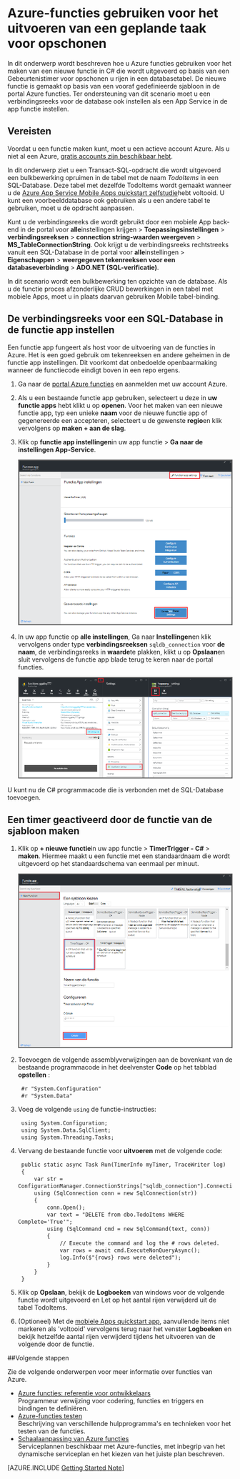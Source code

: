 <properties
   pageTitle="Azure-functies gebruiken voor het uitvoeren van een geplande taak voor opschonen | Microsoft Azure"
   description="Azure functies maken een C#-functie die wordt uitgevoerd op basis van een Gebeurtenistimer."
   services="functions"
   documentationCenter="na"
   authors="ggailey777"
   manager="erikre"
   editor=""
   tags=""
   />

<tags
   ms.service="functions"
   ms.devlang="multiple"
   ms.topic="article"
   ms.tgt_pltfrm="multiple"
   ms.workload="na"
   ms.date="09/26/2016"
   ms.author="glenga"/>
   
# <a name="use-azure-functions-to-perform-a-scheduled-clean-up-task"></a>Azure-functies gebruiken voor het uitvoeren van een geplande taak voor opschonen

In dit onderwerp wordt beschreven hoe u Azure functies gebruiken voor het maken van een nieuwe functie in C# die wordt uitgevoerd op basis van een Gebeurtenistimer voor opschonen u rijen in een databasetabel. De nieuwe functie is gemaakt op basis van een vooraf gedefinieerde sjabloon in de portal Azure functies. Ter ondersteuning van dit scenario moet u een verbindingsreeks voor de database ook instellen als een App Service in de app functie instellen. 

## <a name="prerequisites"></a>Vereisten 

Voordat u een functie maken kunt, moet u een actieve account Azure. Als u niet al een Azure, [gratis accounts zijn beschikbaar hebt](https://azure.microsoft.com/free/).

In dit onderwerp ziet u een Transact-SQL-opdracht die wordt uitgevoerd een bulkbewerking opruimen in de tabel met de naam *TodoItems* in een SQL-Database. Deze tabel met dezelfde TodoItems wordt gemaakt wanneer u de [Azure App Service Mobile Apps quickstart zelfstudie](../app-service-mobile/app-service-mobile-ios-get-started.md)hebt voltooid. U kunt een voorbeelddatabase ook gebruiken als u een andere tabel te gebruiken, moet u de opdracht aanpassen.

Kunt u de verbindingsreeks die wordt gebruikt door een mobiele App back-end in de portal voor **alle**instellingen krijgen > **Toepassingsinstellingen** > **verbindingsreeksen** > **connection string-waarden weergeven** > **MS_TableConnectionString**. Ook krijgt u de verbindingsreeks rechtstreeks vanuit een SQL-Database in de portal voor **alle**instellingen > **Eigenschappen** > **weergegeven tekenreeksen voor een databaseverbinding** > **ADO.NET (SQL-verificatie)**.

In dit scenario wordt een bulkbewerking ten opzichte van de database. Als u de functie proces afzonderlijke CRUD bewerkingen in een tabel met mobiele Apps, moet u in plaats daarvan gebruiken Mobile tabel-binding.

## <a name="set-a-sql-database-connection-string-in-the-function-app"></a>De verbindingsreeks voor een SQL-Database in de functie app instellen

Een functie app fungeert als host voor de uitvoering van de functies in Azure. Het is een goed gebruik om tekenreeksen en andere geheimen in de functie app instellingen. Dit voorkomt dat onbedoelde openbaarmaking wanneer de functiecode eindigt boven in een repo ergens. 

1. Ga naar de [portal Azure functies](https://functions.azure.com/signin) en aanmelden met uw account Azure.

2. Als u een bestaande functie app gebruiken, selecteert u deze in **uw functie apps** hebt klikt u op **openen**. Voor het maken van een nieuwe functie app, typ een unieke **naam** voor de nieuwe functie app of gegenereerde een accepteren, selecteert u de gewenste **regio**en klik vervolgens op **maken + aan de slag**. 

3. Klik op **functie app instellingen**in uw app functie > **Ga naar de instellingen App-Service**. 

    ![Functie app instellingen blade](./media/functions-create-an-event-processing-function/functions-app-service-settings.png)

4. In uw app functie op **alle instellingen**, Ga naar **Instellingen**en klik vervolgens onder type **verbindingsreeksen** `sqldb_connection` voor **de naam**, de verbindingsreeks in **waarde**te plakken, klikt u op **Opslaan**en sluit vervolgens de functie app blade terug te keren naar de portal functies.

    ![Verbindingsreeks App Service-instelling](./media/functions-create-an-event-processing-function/functions-app-service-settings-connection-strings.png)

U kunt nu de C# programmacode die is verbonden met de SQL-Database toevoegen.

## <a name="create-a-timer-triggered-function-from-the-template"></a>Een timer geactiveerd door de functie van de sjabloon maken

1. Klik op **+ nieuwe functie**in uw app functie > **TimerTrigger - C#** > **maken**. Hiermee maakt u een functie met een standaardnaam die wordt uitgevoerd op het standaardschema van eenmaal per minuut. 

    ![Maak een nieuwe functie voor timer geactiveerd](./media/functions-create-an-event-processing-function/functions-create-new-timer-trigger.png)

2. Toevoegen de volgende assemblyverwijzingen aan de bovenkant van de bestaande programmacode in het deelvenster **Code** op het tabblad **opstellen** :

        #r "System.Configuration"
        #r "System.Data"

3. Voeg de volgende `using` de functie-instructies:

        using System.Configuration;
        using System.Data.SqlClient;
        using System.Threading.Tasks; 

4. Vervang de bestaande functie voor **uitvoeren** met de volgende code:

        public static async Task Run(TimerInfo myTimer, TraceWriter log)
        {
            var str = ConfigurationManager.ConnectionStrings["sqldb_connection"].ConnectionString;
            using (SqlConnection conn = new SqlConnection(str))
            {
                conn.Open();
                var text = "DELETE from dbo.TodoItems WHERE Complete='True'";
                using (SqlCommand cmd = new SqlCommand(text, conn))
                {
                    // Execute the command and log the # rows deleted.
                    var rows = await cmd.ExecuteNonQueryAsync();
                    log.Info($"{rows} rows were deleted");
                }
            }
        }

5. Klik op **Opslaan**, bekijk de **Logboeken** van windows voor de volgende functie wordt uitgevoerd en Let op het aantal rijen verwijderd uit de tabel TodoItems.

6. (Optioneel) Met de [mobiele Apps quickstart app](../app-service-mobile/app-service-mobile-ios-get-started.md), aanvullende items niet markeren als 'voltooid' vervolgens terug naar het venster **Logboeken** en bekijk hetzelfde aantal rijen verwijderd tijdens het uitvoeren van de volgende door de functie. 

##<a name="next-steps"></a>Volgende stappen

Zie de volgende onderwerpen voor meer informatie over functies van Azure.

+ [Azure functies: referentie voor ontwikkelaars](functions-reference.md)  
Programmeur verwijzing voor codering, functies en triggers en bindingen te definiëren.
+ [Azure-functies testen](functions-test-a-function.md)  
Beschrijving van verschillende hulpprogramma's en technieken voor het testen van de functies.
+ [Schaalaanpassing van Azure functies](functions-scale.md)  
Serviceplannen beschikbaar met Azure-functies, met inbegrip van het dynamische serviceplan en het kiezen van het juiste plan beschreven.  

[AZURE.INCLUDE [Getting Started Note](../../includes/functions-get-help.md)]
